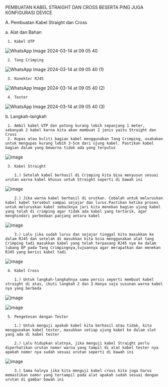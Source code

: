 PEMBUATAN KABEL STRAIGHT DAN CROSS BESERTA PING JUGA KONFIGURASI DEVICE

A. Pembuatan Kabel Straight dan Cross

  a. Alat dan Bahan

     1. Kabel UTP

  ![WhatsApp Image 2024-03-14 at 09 05 40](/firehooman/Laprak-Jaringan-Komputer/assets/126407683/e60f499a-3a9a-4749-beb3-2a50f6996278)

    
     2. Tang Crimping

  ![WhatsApp Image 2024-03-14 at 09 05 40 (1)](https://github.com/firehooman/Laprak-Jaringan-Komputer/assets/126407683/cc09a1d8-ecb9-44ad-92ba-7b5601b3bb1f)


     3. Konektor RJ45

   ![WhatsApp Image 2024-03-14 at 09 05 40 (2)](https://github.com/firehooman/Laprak-Jaringan-Komputer/assets/126407683/ecbc97ff-a0af-4b7a-a873-07f277dad719)
        

     4. Tester

  ![WhatsApp Image 2024-03-14 at 09 05 40 (3)](https://github.com/firehooman/Laprak-Jaringan-Komputer/assets/126407683/d186a168-cd4c-4471-9da4-eb0719070ff3)
        

  b. Langkah-langkah

     1. Ambil kabel UTP dan potong kurang lebih sepanjang 1 meter, sebanyak 2 kabel karna kita akan membuat 2 jenis yaitu Straight dan Cross
     2. Kupas atau kuliti bagian kabel menggunakan Tang Crimping, usahakan untuk mengupas kurang lebih 3-5cm dari ujung kabel. Pastikan kabel bagian dalam yang bewarna tidak ada yang terputus

  ![image](https://github.com/firehooman/Laprak-Jaringan-Komputer/assets/126407683/ee4ccfef-8085-448e-8c6b-4fb2ad92ce3b)


     3. Kabel Straight
     
        1.) Setelah kabel berhasil di Crimping kita bisa menyusun sesuai urutan warna kabel khusus untuk Straight seperti di bawah ini

  ![image](https://github.com/firehooman/Laprak-Jaringan-Komputer/assets/126407683/689dccf7-cd4c-4a77-8760-aedfb8108343)


        2.) Jika warna kabel berhasil di urutkan. Cobalah untuk meluruskan kabel kabel tersebut sampai sejajar dan lurus.Pastikan ketika proses untuk meluruskan kabel sebaiknya jari kita menekan bagian ujung kabel yang telah di crimping agar tidak ada kabel yang tertarik, agar menghindari perbedaan panjang antara kabel

   ![image](https://github.com/firehooman/Laprak-Jaringan-Komputer/assets/126407683/e6a62598-d97c-49e5-9a30-636a01ddfd66)


        3.) Lalu jika sudah lurus dan sejajar tinggal kita masukkan ke dalam RJ45 dan setelah di masukkan kita bisa menggunakan alat tang Crimping tadi masukkan kabel yang telah terpasang RJ45 nya ke dalam lubang 8P pada Tang Crimpingnya,tujuannya agar merapatkan dan menekan RJ45 yang berisi kabel tadi

  ![image](https://github.com/firehooman/Laprak-Jaringan-Komputer/assets/126407683/721d59f9-12d2-4693-bf12-a23d68ad350a)


     4. Kabel Cross
     
        1.) Untuk langkah-langkahnya sama persis seperti membuat kabel straight di atas, ikuti langkah 2 dan 3.Hanya saja susunan warna kabel nya yang berbeda

  ![image](https://github.com/firehooman/Laprak-Jaringan-Komputer/assets/126407683/34e33763-8b66-4805-a975-9c64bc0c6a5c)

  ![image](https://github.com/firehooman/Laprak-Jaringan-Komputer/assets/126407683/5c2eb2b5-a692-489b-8e95-4e553494ed45)


     5. Pengetesan dengan Tester
     
        1.) Untuk menguji apakah kabel kita berhasil atau tidak, kita menggunakan kabel tester, masukkan setiap ujung kabel ke dalam slot yang ada di kabel tester
        
        2.) Lalu hidupkan alatnya, jika menguji kabel Straight perlu diperhatikan urutan nomor warna yang tampil di alat kabel tester nya apakah nomor nya sudah sesuai urutan seperti di bawah ini

   ![image](https://github.com/firehooman/Laprak-Jaringan-Komputer/assets/126407683/0427c961-e058-4feb-985c-831b515ee768)


        3.) Sama halnya jika kita menguji kabel cross kita juga harus memastikan nomor yang tertampil pada alat apakah sudah sesuai dengan urutan di gambar bawah ini


